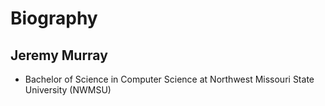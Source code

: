 # Biography
## Jeremy Murray

- Bachelor of Science in Computer Science at Northwest Missouri State University (NWMSU)
